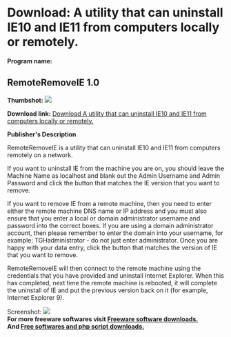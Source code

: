 # Download: A utility that can uninstall IE10 and IE11 from computers locally or remotely.

**Program name:**

## RemoteRemoveIE 1.0

  
**Thumbshot:** ![](http://www.freewarefiles.com/screenshot/remoteremoveie_md.jpg)   
  
**Download link:** [Download A utility that can uninstall IE10 and IE11 from computers locally or remotely.](http://freesoftwares.boysofts.com/RemoteRemoveIE_program_98198.html)  
  


**Publisher's Description**  
  


RemoteRemoveIE is a utility that can uninstall IE10 and IE11 from computers remotely on a network. 

If you want to uninstall IE from the machine you are on, you should leave the Machine Name as localhost and blank out the Admin Username and Admin Password and click the button that matches the IE version that you want to remove. 

If you want to remove IE from a remote machine, then you need to enter either the remote machine DNS name or IP address and you must also ensure that you enter a local or domain administrator username and password into the correct boxes. If you are using a domain administrator account, then please remember to enter the domain into your username, for example: TGHadministrator - do not just enter administrator. Once you are happy with your data entry, click the button that matches the version of IE that you want to remove. 

RemoteRemoveIE will then connect to the remote machine using the credentials that you have provided and uninstall Internet Explorer. When this has completed, next time the remote machine is rebooted, it will complete the uninstall of IE and put the previous version back on it (for example, Internet Explorer 9).

  
  
Screenshot: ![](http://www.freewarefiles.com/screenshot/remoteremoveie.jpg)   
**For more freeware softwares visit [Freeware software downloads.](http://freesoftwares.boysofts.com/)**   
**And [Free softwares and php script downloads.](http://www.boysofts.com/)**
